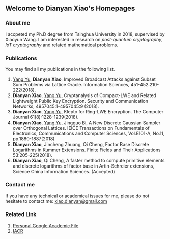 ## Welcome to Dianyan Xiao's Homepages

### About me

I accpeted my Ph.D degree from Tsinghua University in 2018, supervised by Xiaoyun Wang. I am interested in research on _post-quantum cryptography_, _IoT cryptography_ and related mathematical problems.

### Publications

You may find all my publications in the following list.

1. [Yang Yu](https://yuyang-crypto.github.io/), **Dianyan Xiao**, Improved Broadcast Attacks against Subset Sum Problems via Lattice Oracle. Information Sciences, 451-452:210-222(2018).
2. **Dianyan Xiao**, [Yang Yu](https://yuyang-crypto.github.io/), Cryptanalysis of Compact-LWE and Related Lightweight Public Key Encryption. Security and Communication Networks, 4957045:1-4957045:9 (2018).
3. **Dianyan Xiao**, [Yang Yu](https://yuyang-crypto.github.io/), Klepto for Ring-LWE Encryption. The Computer Journal 61(8):1228-1239(2018).
4. **Dianyan Xiao**, [Yang Yu](https://yuyang-crypto.github.io/), Jingguo Bi, A New Discrete Gaussian Sampler over Orthogonal Lattices. IEICE Transactions on Fundamentals of Electronics, Communications and Computer Sciences, Vol.E101-A, No.11, pp.1880-1887(2018)
5. **Dianyan Xiao**, Jincheng Zhuang, Qi Cheng, Factor Base Discrete Logarithms in Kummer Extensions. Finite Fields and Their Applications 53:205-225(2018).
6. **Dianyan Xiao**, Qi Cheng, A faster method to compute primitive elements and discrete logarithms of factor base in Artin-Schreier extensions, Science China Information Sciences. (Accepted)

### Contact me

If you have any technical or academical issues for me, please do not hesitate to contact me: xiao.dianyan@gmail.com

### Related Link

1. [Personal Google Academic File](https://scholar.google.com.hk/citations?user=AXSNymMAAAAJ&hl=zh-CN)
2. [IACR](https://www.iacr.org/)
